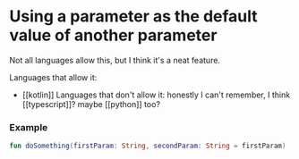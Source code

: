 # Using a parameter as the default value of another parameter
Not all languages allow this, but I think it's a neat feature.

Languages that allow it:
* [[kotlin]]
Languages that don't allow it: honestly I can't remember, I think [[typescript]]? maybe [[python]] too?

### Example
```kotlin
fun doSomething(firstParam: String, secondParam: String = firstParam)
```
